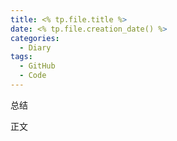 ```yaml
---
title: <% tp.file.title %>
date: <% tp.file.creation_date() %>
categories:
  - Diary
tags:
  - GitHub
  - Code
---
```


总结

<!--more-->

正文